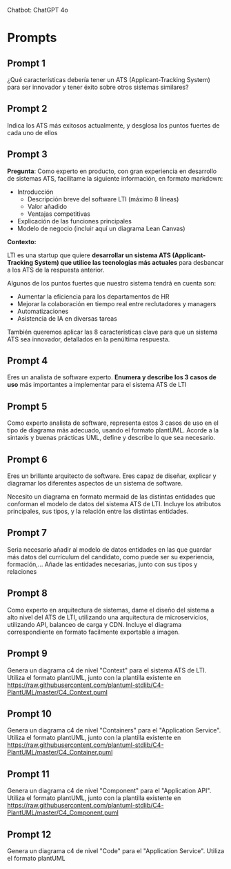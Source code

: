 Chatbot: ChatGPT 4o

# Prompts

## Prompt 1

¿Qué características debería tener un ATS (Applicant-Tracking System) para ser innovador y tener éxito sobre otros sistemas similares?

## Prompt 2

Indica los ATS más exitosos actualmente, y desglosa los puntos fuertes de cada uno de ellos

## Prompt 3

**Pregunta**: Como experto en producto, con gran experiencia en desarrollo de sistemas ATS, facilítame la siguiente información, en formato markdown:

- Introducción
  - Descripción breve del software LTI (máximo 8 líneas)
  - Valor añadido
  - Ventajas competitivas
- Explicación de las funciones principales
- Modelo de negocio (incluir aquí un diagrama Lean Canvas)

**Contexto:**

LTI es una startup que quiere **desarrollar un sistema ATS (Applicant-Tracking System) que utilice las tecnologías más actuales** para desbancar a los ATS de la respuesta anterior.

Algunos de los puntos fuertes que nuestro sistema tendrá en cuenta son:
- Aumentar la eficiencia para los departamentos de HR
- Mejorar la colaboración en tiempo real entre reclutadores y managers
- Automatizaciones
- Asistencia de IA en diversas tareas

También queremos aplicar las 8 características clave para que un sistema ATS sea innovador, detallados en la penúltima respuesta.

## Prompt 4

Eres un analista de software experto. **Enumera y describe los 3 casos de uso** más importantes a implementar para el sistema ATS de LTI

## Prompt 5

Como experto analista de software, representa estos 3 casos de uso en el tipo de diagrama más adecuado, usando el formato plantUML. Acorde a la sintaxis y buenas prácticas UML, define y describe lo que sea necesario.

## Prompt 6

Eres un brillante arquitecto de software. Eres capaz de diseñar, explicar y diagramar los diferentes aspectos de un sistema de software. 

Necesito un diagrama en formato mermaid de las distintas entidades que conforman el modelo de datos del sistema ATS de LTI. Incluye los atributos principales, sus tipos, y la relación entre las distintas entidades.

## Prompt 7

Seria necesario añadir al modelo de datos entidades en las que guardar más datos del currículum del candidato, como puede ser su experiencia, formación,... Añade las entidades necesarias, junto con sus tipos y relaciones

## Prompt 8

Como experto en arquitectura de sistemas, dame el diseño del sistema a alto nivel del ATS de LTI, utilizando una arquitectura de microservicios, utilizando API, balanceo de carga y CDN. Incluye el diagrama correspondiente en formato facilmente exportable a imagen.

## Prompt 9

Genera un diagrama c4 de nivel "Context" para el sistema ATS de LTI. Utiliza el formato plantUML, junto con la plantilla existente en https://raw.githubusercontent.com/plantuml-stdlib/C4-PlantUML/master/C4_Context.puml

## Prompt 10

Genera un diagrama c4 de nivel "Containers" para el "Application Service". Utiliza el formato plantUML, junto con la plantilla existente en https://raw.githubusercontent.com/plantuml-stdlib/C4-PlantUML/master/C4_Container.puml

## Prompt 11

Genera un diagrama c4 de nivel "Component" para el "Application API". Utiliza el formato plantUML, junto con la plantilla existente en https://raw.githubusercontent.com/plantuml-stdlib/C4-PlantUML/master/C4_Component.puml

## Prompt 12

Genera un diagrama c4 de nivel "Code" para el "Application Service". Utiliza el formato plantUML